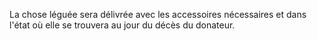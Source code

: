   
 La chose léguée sera délivrée avec les accessoires nécessaires et dans l'état où elle se trouvera au jour du décès du donateur.  

  
